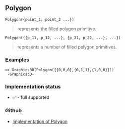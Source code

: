 ## Polygon

```
Polygon({point_1, point_2 ...})
```

> represents the filled polygon primitive.

```
Polygon({{p_11, p_12, ...}, {p_21, p_22, ...}, ...})
```

> represents a number of filled polygon primitives.
 
### Examples

```
>> Graphics3D(Polygon({{0,0,0},{0,1,1},{1,0,0}}))
 -Graphics3D-
```






### Implementation status

* &#x2705; - full supported

### Github

* [Implementation of Polygon](https://github.com/axkr/symja_android_library/blob/master/symja_android_library/matheclipse-core/src/main/java/org/matheclipse/core/builtin/GraphicsFunctions.java#L917) 
